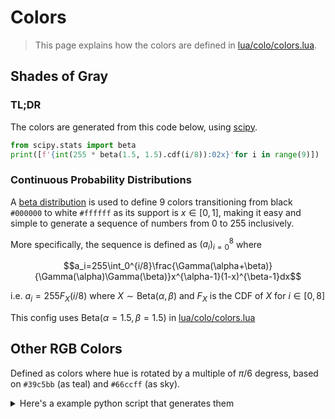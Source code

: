 # Colors
> This page explains how the colors are defined in [lua/colo/colors.lua](../lua/colo/colors.lua).

## Shades of Gray

### TL;DR

The colors are generated from this code below, using [scipy](https://pypi.org/project/scipy/).

```py
from scipy.stats import beta
print([f'{int(255 * beta(1.5, 1.5).cdf(i/8)):02x}'for i in range(9)])
```

### Continuous Probability Distributions

A [beta distribution](https://en.wikipedia.org/wiki/Beta_distribution) is used to define 9 colors transitioning from black `#000000` to white `#ffffff` as its support is $x\in[0,1]$, making it easy and simple to generate a sequence of numbers from $0$ to $255$ inclusively.

More specifically, the sequence is defined as $(a_i)_{i=0}^8$ where

$$a_i=255\int_0^{i/8}\frac{\Gamma(\alpha+\beta)}{\Gamma(\alpha)\Gamma(\beta)}x^{\alpha-1}(1-x)^{\beta-1}dx$$


i.e. $a_i=255F_X(i/8)$ where $X\sim\textrm{Beta}(\alpha,\beta)$ and $F_X$ is the CDF of $X$ for $i\in[0,8]$

This config uses $\textrm{Beta}(\alpha=1.5,\beta=1.5)$ in [lua/colo/colors.lua](../lua/colo/colors.lua)


## Other RGB Colors

Defined as colors where hue is rotated by a multiple of $\pi/6$ degress, based on `#39c5bb` (as teal) and `#66ccff` (as sky).

<details><summary>Here's a example python script that generates them</summary>

```py
from colorsys import rgb_to_hls, hls_to_rgb

RGB_MAX = 0xff
teal = rgb_to_hls(*[c / RGB_MAX for c in (0x39, 0xc5, 0xbb)])
sky = rgb_to_hls(*[c / RGB_MAX for c in (0x66, 0xcc, 0xff)])

HLSColor = tuple[float,float,float]

def rotate(color: HLSColor, degree: float) -> HLSColor:
    """rotate hue"""
    return ((color[0] + degree / 360) % 1, color[1], color[2])

def lighten(color: HLSColor, percent: float) -> HLSColor:
    """raise brightness"""
    return (color[0], color[1] + percent, color[2])

colors = {
    'red': rotate(teal, 180),
    'green': rotate(teal, -30),
    'orange': rotate(sky, 180),
    'blue': rotate(teal, 30),
    'indigo': rotate(teal, 60),
    'teal': teal,

    'pink': rotate(sky, 150),
    'lime': rotate(sky, -60),
    'yellow': rotate(sky, -150),
    'sky': sky,
    'purple': lighten(rotate(sky, 60), -1/2),
    'cyan': rotate(sky, -30),
}

for name, hls in colors.items():
    print(name, " = '#" + ''.join(f'{round(c*RGB_MAX):02x}' for c in hls_to_rgb(*hls)) + '",')
```

</details>

